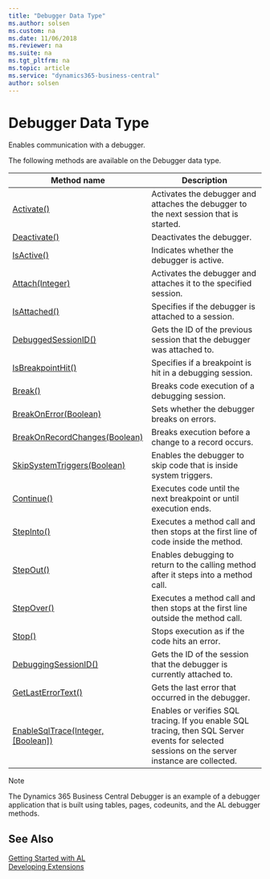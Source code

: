 ```yaml
---
title: "Debugger Data Type"
ms.author: solsen
ms.custom: na
ms.date: 11/06/2018
ms.reviewer: na
ms.suite: na
ms.tgt_pltfrm: na
ms.topic: article
ms.service: "dynamics365-business-central"
author: solsen
---
```

[//]: # (START>DO_NOT_EDIT)
[//]: # (IMPORTANT:Do not edit any of the content between here and the END>DO_NOT_EDIT.)
[//]: # (Any modifications should be made in the .xml files in the ModernDev repo.)
# Debugger Data Type
Enables communication with a debugger.

The following methods are available on the Debugger data type.


|Method name|Description|
|-----------|-----------|
|[Activate()](debugger-activate-method.md)|Activates the debugger and attaches the debugger to the next session that is started.|
|[Deactivate()](debugger-deactivate-method.md)|Deactivates the debugger.|
|[IsActive()](debugger-isactive-method.md)|Indicates whether the debugger is active.|
|[Attach(Integer)](debugger-attach-method.md)|Activates the debugger and attaches it to the specified session.|
|[IsAttached()](debugger-isattached-method.md)|Specifies if the debugger is attached to a session.|
|[DebuggedSessionID()](debugger-debuggedsessionid-method.md)|Gets the ID of the previous session that the debugger was attached to.|
|[IsBreakpointHit()](debugger-isbreakpointhit-method.md)|Specifies if a breakpoint is hit in a debugging session.|
|[Break()](debugger-break-method.md)|Breaks code execution of a debugging session.|
|[BreakOnError(Boolean)](debugger-breakonerror-method.md)|Sets whether the debugger breaks on errors.|
|[BreakOnRecordChanges(Boolean)](debugger-breakonrecordchanges-method.md)|Breaks execution before a change to a record occurs.|
|[SkipSystemTriggers(Boolean)](debugger-skipsystemtriggers-method.md)|Enables the debugger to skip code that is inside system triggers.|
|[Continue()](debugger-continue-method.md)|Executes code until the next breakpoint or until execution ends.|
|[StepInto()](debugger-stepinto-method.md)|Executes a method call and then stops at the first line of code inside the method.|
|[StepOut()](debugger-stepout-method.md)|Enables debugging to return to the calling method after it steps into a method call.|
|[StepOver()](debugger-stepover-method.md)|Executes a method call and then stops at the first line outside the method call.|
|[Stop()](debugger-stop-method.md)|Stops execution as if the code hits an error.|
|[DebuggingSessionID()](debugger-debuggingsessionid-method.md)|Gets the ID of the session that the debugger is currently attached to.|
|[GetLastErrorText()](debugger-getlasterrortext-method.md)|Gets the last error that occurred in the debugger.|
|[EnableSqlTrace(Integer, [Boolean])](debugger-enablesqltrace-method.md)|Enables or verifies SQL tracing. If you enable SQL tracing, then SQL Server events for selected sessions on the server instance are collected.|


[//]: # (IMPORTANT: END>DO_NOT_EDIT)

> [!NOTE]  
> The Dynamics 365 Business Central Debugger is an example of a debugger application that is built using tables, pages, codeunits, and the AL debugger methods.

## See Also
[Getting Started with AL](../../devenv-get-started.md)  
[Developing Extensions](../../devenv-dev-overview.md)  